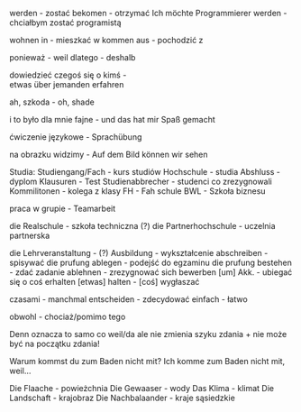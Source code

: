 werden - zostać
bekomen - otrzymać
Ich möchte Programmierer werden - chciałbym zostać programistą

wohnen in - mieszkać w 
kommen aus - pochodzić z

ponieważ - weil
dlatego - deshalb

dowiedzieć czegoś się o kimś -   
etwas über jemanden erfahren

ah, szkoda - oh, shade

i to było dla mnie fajne - und das hat mir Spaß gemacht

ćwiczenie językowe - Sprachübung

na obrazku widzimy - Auf dem Bild können wir sehen

Studia:
Studiengang/Fach - kurs studiów
Hochschule - studia
Abshluss - dyplom
Klausuren - Test
Studienabbrecher - studenci co zrezygnowali
Kommilitonen - kolega z klasy
FH - Fah schule
BWL - Szkoła biznesu

praca w grupie - Teamarbeit

die Realschule - szkoła techniczna (?)
die Partnerhochschule - uczelnia partnerska

die Lehrveranstaltung - (?)
Ausbildung - wykształcenie
abschreiben - spisywać
die prufung ablegen - podejść do egzaminu
die prufung bestehen - zdać zadanie
ablehnen - zrezygnować
sich bewerben [um] Akk. - ubiegać się o coś
erhalten
[etwas] halten - [coś] wygłaszać 

czasami - manchmal
entscheiden - zdecydować
einfach - łatwo

obwohl - chociaż/pomimo tego

Denn oznacza to samo co weil/da ale nie zmienia szyku zdania + nie może być na początku zdania!

Warum kommst du zum Baden nicht mit?
Ich komme zum Baden nicht mit, weil...

Die Flaache - powieżchnia
Die Gewaaser - wody
Das Klima - klimat
Die Landschaft - krajobraz
Die Nachbalaander - kraje sąsiedzkie

